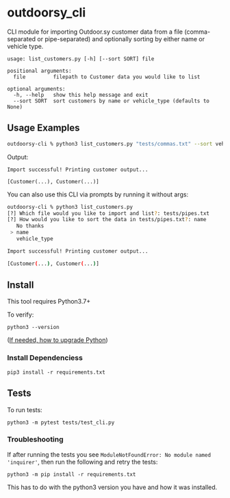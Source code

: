 # outdoorsy_cli

CLI module for importing Outdoor.sy customer data from a file (comma-separated or pipe-separated) and optionally sorting by either name or vehicle type.

```
usage: list_customers.py [-h] [--sort SORT] file

positional arguments:
  file         filepath to Customer data you would like to list

optional arguments:
  -h, --help   show this help message and exit
  --sort SORT  sort customers by name or vehicle_type (defaults to None)
```

## Usage Examples
```bash
outdoorsy-cli % python3 list_customers.py "tests/commas.txt" --sort vehicle_type
```

Output:
```
Import successful! Printing customer output...

[Customer(...), Customer(...)]
```

You can also use this CLI via prompts by running it without args:
```bash
outdoorsy-cli % python3 list_customers.py                                      
[?] Which file would you like to import and list?: tests/pipes.txt
[?] How would you like to sort the data in tests/pipes.txt?: name
   No thanks
 > name
   vehicle_type

Import successful! Printing customer output...

[Customer(...), Customer(...)]
```


## Install

This tool requires Python3.7+

To verify:
```
python3 --version
```

([If needed, how to upgrade Python](https://phoenixnap.com/kb/upgrade-python))


### Install Dependenciess
```
pip3 install -r requirements.txt
```

## Tests

To run tests:
```
python3 -m pytest tests/test_cli.py
```

### Troubleshooting
If after running the tests you see `ModuleNotFoundError: No module named 'inquirer'`, then run the following and retry the tests:
```
python3 -m pip install -r requirements.txt
```
This has to do with the python3 version you have and how it was installed.

